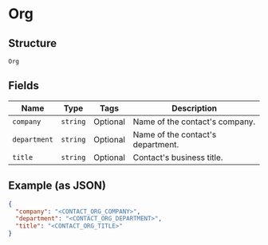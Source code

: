
# Org

## Structure

`Org`

## Fields

| Name | Type | Tags | Description |
|  --- | --- | --- | --- |
| `company` | `string` | Optional | Name of the contact's company. |
| `department` | `string` | Optional | Name of the contact's department. |
| `title` | `string` | Optional | Contact's business title. |

## Example (as JSON)

```json
{
  "company": "<CONTACT_ORG_COMPANY>",
  "department": "<CONTACT_ORG_DEPARTMENT>",
  "title": "<CONTACT_ORG_TITLE>"
}
```

